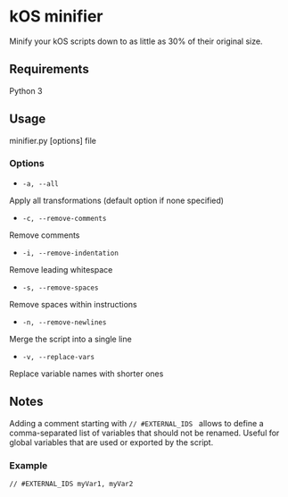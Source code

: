 kOS minifier
============

Minify your kOS scripts down to as little as 30% of their original size.

## Requirements
Python 3

## Usage

minifier.py [options] file

### Options
* `-a, --all`

Apply all transformations (default option if none specified)
* `-c, --remove-comments`

Remove comments
* `-i, --remove-indentation`

Remove leading whitespace

* `-s, --remove-spaces`

Remove spaces within instructions

* `-n, --remove-newlines`

Merge the script into a single line

* `-v, --replace-vars`

Replace variable names with shorter ones

## Notes

Adding a comment starting with `// #EXTERNAL_IDS ` allows to define a comma-separated list of variables that should not be renamed.
Useful for global variables that are used or exported by the script.

### Example

`// #EXTERNAL_IDS myVar1, myVar2`